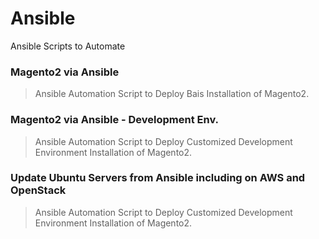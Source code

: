 # Ansible
Ansible Scripts to Automate

### Magento2 via Ansible

> Ansible Automation Script to Deploy Bais Installation of Magento2.

### Magento2 via Ansible - Development Env.

> Ansible Automation Script to Deploy Customized Development Environment Installation of Magento2.

### Update Ubuntu Servers from Ansible including on AWS and OpenStack

> Ansible Automation Script to Deploy Customized Development Environment Installation of Magento2.

